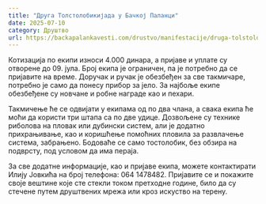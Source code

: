 ```yaml
---
title: "Друга Толстолобикијада у Бачкој Паланци"
date: 2025-07-10
category: Друштво
url: https://backapalankavesti.com/drustvo/manifestacije/druga-tolstolobikijada-u-backoj-palanci1/
---
```


Котизација по екипи износи 4.000 динара, а пријаве и уплате су отворене до 09. јула. Број екипа је ограничен, па је потребно да се пријавите на време. Доручак и ручак је обезбеђен за све такмичаре, потребно је само да понесу прибор за јело. За најбоље екипе обезбеђене су новчане и робне награде као и пехари.

Такмичење ће се одвијати у екипама од по два члана, а свака екипа ће моћи да користи три штапа са по две удице. Дозвољене су технике риболова на пловак или дубински систем, али је додатно прихрањивање, као и коришћење помоћних пловила за развлачење система, забрањено. Бодоваће се само тостолобик, без обзира на подврсту, под условом да има пераја.

За све додатне информације, као и пријаве екипа, можете контактирати Илију Јовкића на број телефона: 064 1478482. Пријавите се и покажите своје вештине које сте стекли током претходне године, било да су стечене путем друштвених мрежа или кроз искуство на терену.
